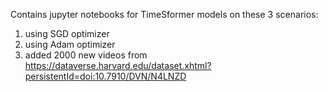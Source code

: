 Contains jupyter notebooks for TimeSformer models on these 3 scenarios:
1. using SGD optimizer
2. using Adam optimizer
3. added 2000 new videos from https://dataverse.harvard.edu/dataset.xhtml?persistentId=doi:10.7910/DVN/N4LNZD
